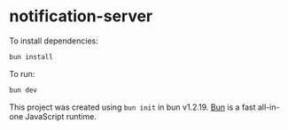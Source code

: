 # notification-server

To install dependencies:

```bash
bun install
```

To run:

```bash
bun dev
```

This project was created using `bun init` in bun v1.2.19. [Bun](https://bun.com) is a fast all-in-one JavaScript runtime.
